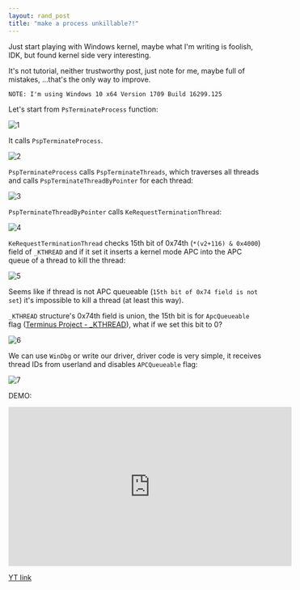 ```yaml
---
layout: rand_post
title: "make a process unkillable?!"
---
```



Just start playing with Windows kernel, maybe what I'm writing is foolish, IDK, but found kernel side very interesting.

It's not tutorial, neither trustworthy post, just note for me, maybe full of mistakes, ...that's the only way to improve.

`NOTE: I'm using Windows 10 x64 Version 1709 Build 16299.125`

Let's start from `PsTerminateProcess` function:

![1](https://user-images.githubusercontent.com/16405698/35915989-ca617ae0-0c00-11e8-9010-071f42927bd1.PNG)

It calls `PspTerminateProcess`.

![2](https://user-images.githubusercontent.com/16405698/35915990-ca85bb9e-0c00-11e8-8052-3de20bb4f05a.PNG)

`PspTerminateProcess` calls `PspTerminateThreads`, which traverses all threads and calls `PspTerminateThreadByPointer` for each thread:

![3](https://user-images.githubusercontent.com/16405698/35915991-cad10810-0c00-11e8-9944-ffa2dc78a105.PNG)

`PspTerminateThreadByPointer` calls `KeRequestTerminationThread`:

![4](https://user-images.githubusercontent.com/16405698/35915992-cb027b3e-0c00-11e8-8fc0-6d269c67cdbc.PNG)

`KeRequestTerminationThread` checks 15th bit of 0x74th (`*(v2+116) & 0x4000`) field of `_KTHREAD` and if it set it inserts a kernel mode APC into the APC queue of a thread to kill the thread:

![5](https://user-images.githubusercontent.com/16405698/35915993-cb372258-0c00-11e8-9d2f-fef280767086.PNG)

Seems like if thread is not APC queueable (`15th bit of 0x74 field is not set`) it's impossible to kill a thread (at least this way).

`_KTHREAD` structure's 0x74th field is union, the 15th bit is for `ApcQueueable` flag ([Terminus Project - _KTHREAD](http://terminus.rewolf.pl/terminus/structures/ntdll/_KTHREAD_x64.html)), what if we set this bit to 0?

![6](https://user-images.githubusercontent.com/16405698/35915994-cb7c5fda-0c00-11e8-92b0-bf382344ea1b.PNG)

We can use `WinDbg` or write our driver, driver code is very simple, it receives thread IDs from userland and disables `APCQueueable` flag:

![7](https://user-images.githubusercontent.com/16405698/35915995-cba8023e-0c00-11e8-8e01-5fd2db877cbe.PNG)

DEMO:

<iframe width="560" height="315" src="https://www.youtube.com/embed/EkcN-cT2DBQ?rel=0&amp;controls=0" frameborder="0" allow="autoplay; encrypted-media" allowfullscreen></iframe>

[YT link](https://www.youtube.com/watch?v=EkcN-cT2DBQ)